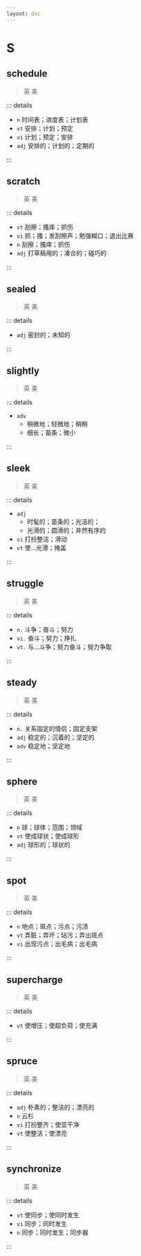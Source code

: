 ```yaml
---
layout: doc
---
```


# S

## schedule
> 英 <Phonetic word="schedule" lang="en-GB" phonetic="/ˈskiːdʒuːl/"/>
> 美 <Phonetic word="schedule" lang="en-US" phonetic="/ˈskiːdʒuːl/"/>

::: details

- `n` 时间表；进度表；计划表
- `vt` 安排；计划；预定
- `vi` 计划；预定；安排
- `adj` 安排的；计划的；定期的

:::

## scratch
> 英 <Phonetic word="scratch" lang="en-GB" phonetic="/skrætʃ/"/>
> 美 <Phonetic word="scratch" lang="en-US" phonetic="/skrætʃ/"/>

::: details

- `vt` 刮擦；搔痒；抓伤
- `vi` 抓；搔；发刮擦声；勉强糊口；退出比赛
- `n` 刮擦；搔痒；抓伤
- `adj` 打草稿用的；凑合的；碰巧的

:::

## sealed
> 英 <Phonetic word="sealed" lang="en-GB" phonetic="/si:ld/"/>
> 美 <Phonetic word="sealed" lang="en-US" phonetic="/si:ld/"/>

::: details

- `adj` 密封的；未知的

:::

## slightly
> 英 <Phonetic word="slightly" lang="en-GB" phonetic="/ˈslaɪtli/"/>
> 美 <Phonetic word="slightly" lang="en-US" phonetic="/ˈslaɪtli/"/>

::: details

- `adv` 
    * 稍微地；轻微地；稍稍
    * 细长；苗条；微小

:::

## sleek
> 英 <Phonetic word="sleek" lang="en-GB" phonetic="/sli:k/"/>
> 美 <Phonetic word="sleek" lang="en-US" phonetic="/sli:k/"/>

::: details

- `adj` 
    * 时髦的；苗条的；光洁的；
    * 光滑的；圆滑的；井然有序的
- `vi` 打扮整洁；滑动
- `vt` 使…光滑；掩盖

:::

## struggle
> 英 <Phonetic word="struggle" lang="en-GB" phonetic="/ˈstrʌgl/"/>
> 美 <Phonetic word="struggle" lang="en-US" phonetic="/ˈstrʌgl/"/>

::: details

- `n.` 斗争；奋斗；努力
- `vi.` 奋斗；努力；挣扎
- `vt.` 与...斗争；努力奋斗；努力争取

:::

## steady
> 英 <Phonetic word="steady" lang="en-GB" phonetic="/ˈsteɪdi/"/>
> 美 <Phonetic word="steady" lang="en-US" phonetic="/ˈstedi/"/>

::: details

- `n.` 关系固定的情侣；固定支架
- `adj` 稳定的；沉着的；坚定的
- `adv` 稳定地；坚定地

:::


## sphere
> 英 <Phonetic word="sphere" lang="en-GB" phonetic="/sfɪə(r)/"/>
> 美 <Phonetic word="sphere" lang="en-US" phonetic="/sfɪr/"/>

::: details

- `n` 球；球体；范围；领域
- `vt` 使成球状；使成球形
- `adj` 球形的；球状的

:::

## spot
> 英 <Phonetic word="spot" lang="en-GB" phonetic="/spɒt/"/>
> 美 <Phonetic word="spot" lang="en-US" phonetic="/spɑt/"/>

::: details

- `n` 地点；斑点；污点；污渍
- `vt` 弄脏；弄坏；玷污；弄出斑点
- `vi` 出现污点；出毛病；出毛病

:::

## supercharge
> 英 <Phonetic word="supercharge" lang="en-GB" phonetic="/ˌsuːpəˈtʃɑːdʒ/"/>
> 美 <Phonetic word="supercharge" lang="en-US" phonetic="/ˌsuːpərˈtʃɑːrdʒ/"/>

::: details

- `vt` 使增压；使超负荷；使充满

:::

## spruce
> 英 <Phonetic word="spruce" lang="en-GB" phonetic="/spruːs/"/>
> 美 <Phonetic word="spruce" lang="en-US" phonetic="/spruːs/"/>

::: details

- `adj` 朴素的；整洁的；漂亮的
- `n` 云杉
- `vi` 打扮整齐；使显干净
- `vt` 使整洁；使漂亮

:::

## synchronize
> 英 <Phonetic word="synchronize" lang="en-GB" phonetic="/ˈsɪŋkrənaɪz/"/>
> 美 <Phonetic word="synchronize" lang="en-US" phonetic="/ˈsɪŋkrənaɪz/"/>

::: details

- `vt` 使同步；使同时发生
- `vi` 同步；同时发生
- `n` 同步；同时发生；同步器

:::